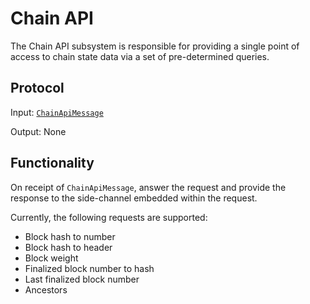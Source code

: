 # Chain API

The Chain API subsystem is responsible for providing a single point of access to chain state data via a set of
pre-determined queries.

## Protocol

Input: [`ChainApiMessage`](../../types/overseer-protocol.md#chain-api-message)

Output: None

## Functionality

On receipt of `ChainApiMessage`, answer the request and provide the response to the side-channel embedded within the
request.

Currently, the following requests are supported:
* Block hash to number
* Block hash to header
* Block weight
* Finalized block number to hash
* Last finalized block number
* Ancestors
